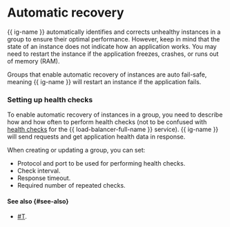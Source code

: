# Automatic recovery

{{ ig-name }} automatically identifies and corrects unhealthy instances in a group to ensure their optimal performance. However, keep in mind that the state of an instance does not indicate how an application works. You may need to restart the instance if the application freezes, crashes, or runs out of memory (RAM).

Groups that enable automatic recovery of instances are auto fail-safe, meaning {{ ig-name }} will restart an instance if the application fails.

### Setting up health checks

To enable automatic recovery of instances in a group, you need to describe how and how often to perform health checks (not to be confused with [health checks](../../../load-balancer/concepts/health-check.md) for the {{ load-balancer-full-name }} service). {{ ig-name }} will send requests and get application health data in response.

When creating or updating a group, you can set:

- Protocol and port to be used for performing health checks.
- Check interval.
- Response timeout.
- Required number of repeated checks.

#### See also {#see-also}

- [#T](../../operations/instance-groups/enable-autohealing.md).